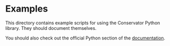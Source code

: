 # Examples

This directory contains example scripts for using the Conservator 
Python library. They should document themselves.

You should also check out the official Python section of 
the [documentation](https://flir.github.io/conservator-cli/).
